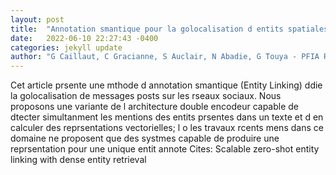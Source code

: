 ```yaml
---
layout: post
title:  "Annotation smantique pour la golocalisation d entits spatiales dans des tweets"
date:   2022-06-10 22:27:43 -0400
categories: jekyll update
author: "G Caillaut, C Gracianne, S Auclair, N Abadie, G Touya - PFIA Rsilience et IA, 2022"
---
```

Cet article prsente une mthode d annotation smantique (Entity Linking) ddie  la golocalisation de messages posts sur les rseaux sociaux. Nous proposons une variante de l architecture  double encodeur capable de dtecter simultanment les mentions des entits prsentes dans un texte et d en calculer des reprsentations vectorielles; l o les travaux rcents mens dans ce domaine ne proposent que des systmes capable de produire une reprsentation pour une unique entit annote 
Cites: Scalable zero-shot entity linking with dense entity retrieval